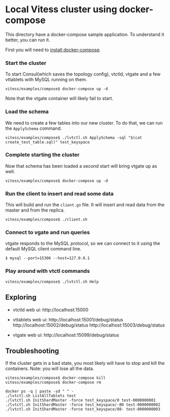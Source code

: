 # Local Vitess cluster using docker-compose 

This directory have a docker-compose sample application.
To understand it better, you can run it.

First you will need to [install docker-compose](https://docs.docker.com/compose/install/).

### Start the cluster
To start Consul(which saves the topology config), vtctld, vtgate and a few vttablets with MySQL running on them.
```
vitess/examples/compose$ docker-compose up -d
```
Note that the vtgate container will likely fail to start.

### Load the schema
We need to create a few tables into our new cluster. To do that, we can run the `ApplySchema` command.
```
vitess/examples/compose$ ./lvtctl.sh ApplySchema -sql "$(cat create_test_table.sql)" test_keyspace
```

### Complete starting the cluster
Now that schema has been loaded a second start will bring vtgate up as well.
```
vitess/examples/compose$ docker-compose up -d
```

### Run the client to insert and read some data
This will build and run the `client.go` file. It will insert and read data from the master and from the replica.
```
vitess/examples/compose$ ./client.sh
```

### Connect to vgate and run queries
vtgate responds to the MySQL protocol, so we can connect to it using the default MySQL client command line.
```
$ mysql --port=15306 --host=127.0.0.1
```


### Play around with vtctl commands

```
vitess/examples/compose$ ./lvtctl.sh Help
```

## Exploring

- vtctld web ui:
  http://localhost:15000

- vttablets web ui:
  http://localhost:15001/debug/status
  http://localhost:15002/debug/status
  http://localhost:15003/debug/status

- vtgate web ui:
  http://localhost:15099/debug/status
  

## Troubleshooting
If the cluster gets in a bad state, you most likely will have to stop and kill the containers. Note: you will lose all the data.
```
vitess/examples/compose$ docker-compose kill
vitess/examples/compose$ docker-compose rm
```


```
docker ps -q | paste -sd " " -
./lvtctl.sh ListAllTablets test
./lvtctl.sh InitShardMaster -force test_keyspace/0 test-0000000001
./lvtctl.sh InitShardMaster -force test_keyspace/-80 test-0000000002
./lvtctl.sh InitShardMaster -force test_keyspace/80- test-0000000003
```